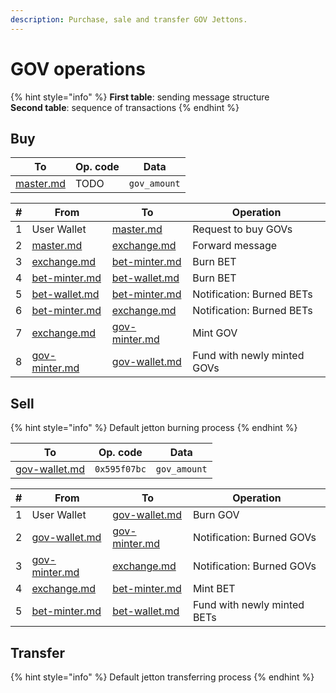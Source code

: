 ```yaml
---
description: Purchase, sale and transfer GOV Jettons.
---
```


# GOV operations

{% hint style="info" %}
**First table**: sending message structure\
**Second table**: sequence of transactions
{% endhint %}

## Buy

| To                                            | Op. code | Data         |
| --------------------------------------------- | -------- | ------------ |
| [master.md](../contracts/master.md "mention") | TODO     | `gov_amount` |

| # | From                                                  | To                                                    | Operation                   |
| - | ----------------------------------------------------- | ----------------------------------------------------- | --------------------------- |
| 1 | User Wallet                                           | [master.md](../contracts/master.md "mention")         | Request to buy GOVs         |
| 2 | [master.md](../contracts/master.md "mention")         | [exchange.md](../contracts/exchange.md "mention")     | Forward message             |
| 3 | [exchange.md](../contracts/exchange.md "mention")     | [bet-minter.md](../contracts/bet-minter.md "mention") | Burn BET                    |
| 4 | [bet-minter.md](../contracts/bet-minter.md "mention") | [bet-wallet.md](../contracts/bet-wallet.md "mention") | Burn BET                    |
| 5 | [bet-wallet.md](../contracts/bet-wallet.md "mention") | [bet-minter.md](../contracts/bet-minter.md "mention") | Notification: Burned BETs   |
| 6 | [bet-minter.md](../contracts/bet-minter.md "mention") | [exchange.md](../contracts/exchange.md "mention")     | Notification: Burned BETs   |
| 7 | [exchange.md](../contracts/exchange.md "mention")     | [gov-minter.md](../contracts/gov-minter.md "mention") | Mint GOV                    |
| 8 | [gov-minter.md](../contracts/gov-minter.md "mention") | [gov-wallet.md](../contracts/gov-wallet.md "mention") | Fund with newly minted GOVs |

## Sell

{% hint style="info" %}
Default jetton burning process
{% endhint %}

| To                                                    | Op. code     | Data         |
| ----------------------------------------------------- | ------------ | ------------ |
| [gov-wallet.md](../contracts/gov-wallet.md "mention") | `0x595f07bc` | `gov_amount` |

| # | From                                                  | To                                                    | Operation                   |
| - | ----------------------------------------------------- | ----------------------------------------------------- | --------------------------- |
| 1 | User Wallet                                           | [gov-wallet.md](../contracts/gov-wallet.md "mention") | Burn GOV                    |
| 2 | [gov-wallet.md](../contracts/gov-wallet.md "mention") | [gov-minter.md](../contracts/gov-minter.md "mention") | Notification: Burned GOVs   |
| 3 | [gov-minter.md](../contracts/gov-minter.md "mention") | [exchange.md](../contracts/exchange.md "mention")     | Notification: Burned GOVs   |
| 4 | [exchange.md](../contracts/exchange.md "mention")     | [bet-minter.md](../contracts/bet-minter.md "mention") | Mint BET                    |
| 5 | [bet-minter.md](../contracts/bet-minter.md "mention") | [bet-wallet.md](../contracts/bet-wallet.md "mention") | Fund with newly minted BETs |

## Transfer

{% hint style="info" %}
Default jetton transferring process
{% endhint %}
